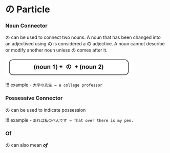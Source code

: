 # の Particle

### Noun Connector

の can be used to connect two nouns. A noun that has been changed into an adjectived using の is considered a の adjective. A noun cannot describe or modify another noun unless の comes after it.

![の Adjective](../../assets/images/の-adjective.png)

!!! example
    - `大学の先生 → a college professor`

### Possessive Connector

の can be used to indicate possession

!!! example
    - `あれは私のぺんです → That over there is my pen.`

### Of

の can also mean **_of_**

